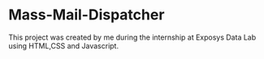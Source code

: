 # Mass-Mail-Dispatcher
This project was created by me during the internship at Exposys Data Lab using HTML,CSS and Javascript.

